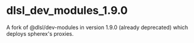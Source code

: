 # dlsl_dev_modules_1.9.0
A fork of @dlsl/dev-modules in version 1.9.0 (already deprecated) which deploys spherex's proxies.
